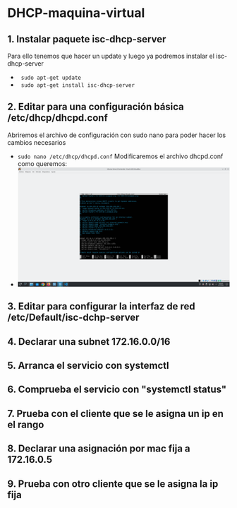 # DHCP-maquina-virtual

## 1. Instalar paquete isc-dhcp-server
Para ello tenemos que hacer un update y luego ya podremos instalar el isc-dhcp-server
- ``` sudo apt-get update```
- ``` sudo apt-get install isc-dhcp-server```

## 2. Editar para una configuración básica /etc/dhcp/dhcpd.conf
Abriremos el archivo de configuración con sudo nano para poder hacer los cambios necesarios
- ```sudo nano /etc/dhcp/dhcpd.conf```
Modificaremos el archivo dhcpd.conf como queremos:
- ![Imagen del archivo](imagenes/dhcpd.conf.png)

## 3. Editar para configurar la interfaz de red /etc/Default/isc-dchp-server
## 4. Declarar una subnet 172.16.0.0/16
## 5. Arranca el servicio con systemctl
## 6. Comprueba el servicio con "systemctl status"
## 7. Prueba con el cliente que se le asigna un ip en el rango 
## 8. Declarar una asignación por mac fija a 172.16.0.5
## 9. Prueba con otro cliente que se le asigna la ip fija
